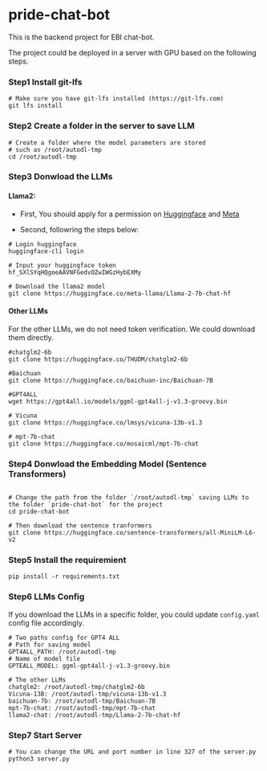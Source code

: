 # pride-chat-bot

This is the backend project for EBI chat-bot. 

The project could be deployed in a server with GPU based on the following steps.


### Step1 Install git-lfs
```shell
# Make sure you have git-lfs installed (https://git-lfs.com)
git lfs install
```

### Step2  Create a folder in the server to save LLM 
```shell
# Create a folder where the model parameters are stored
# such as /root/autodl-tmp
cd /root/autodl-tmp
```

### Step3  Donwload the LLMs

#### Llama2:
- First, You should apply for a permission on [Huggingface](https://huggingface.co/meta-llama/Llama-2-7b-chat-hf/tree/main) and [Meta](https://ai.meta.com/resources/models-and-libraries/llama-downloads/)

- Second, followring the steps below:
```shell
# Login huggingface
huggingface-cli login

# Input your huggingface token
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

# Download the llama2 model
git clone https://huggingface.co/meta-llama/Llama-2-7b-chat-hf
```
#### Other LLMs
For the other LLMs, we do not need token verification. We could download them directly.

```shell
#chatglm2-6b
git clone https://huggingface.co/THUDM/chatglm2-6b

#Baichuan
git clone https://huggingface.co/baichuan-inc/Baichuan-7B

#GPT4ALL
wget https://gpt4all.io/models/ggml-gpt4all-j-v1.3-groovy.bin

# Vicuna
git clone https://huggingface.co/lmsys/vicuna-13b-v1.3

# mpt-7b-chat
git clone https://huggingface.co/mosaicml/mpt-7b-chat
```

### Step4  Donwload the Embedding Model (Sentence Transformers)
```shell

# Change the path from the folder `/root/autodl-tmp` saving LLMs to the folder `pride-chat-bot` for the project
cd pride-chat-bot

# Then download the sentence tranformers
git clone https://huggingface.co/sentence-transformers/all-MiniLM-L6-v2
```

### Step5 Install the requiremient
```shell
pip install -r requirements.txt
```

### Step6 LLMs Config
If you download the LLMs in a specific folder, you could update `config.yaml` config file accordingly.
```
# Two paths config for GPT4 ALL
# Path for saving model
GPT4ALL_PATH: /root/autodl-tmp
# Name of model file
GPTEALL_MODEL: ggml-gpt4all-j-v1.3-groovy.bin

# The other LLMs
chatglm2: /root/autodl-tmp/chatglm2-6b
Vicuna-13B: /root/autodl-tmp/vicuna-13b-v1.3
baichuan-7b: /root/autodl-tmp/Baichuan-7B
mpt-7b-chat: /root/autodl-tmp/mpt-7b-chat
llama2-chat: /root/autodl-tmp/Llama-2-7b-chat-hf
```

### Step7 Start Server
```
# You can change the URL and port number in line 327 of the server.py
python3 server.py

```
